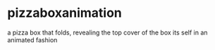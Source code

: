 # pizzaboxanimation
a pizza box that folds, revealing the top cover of the box its self in an animated fashion
